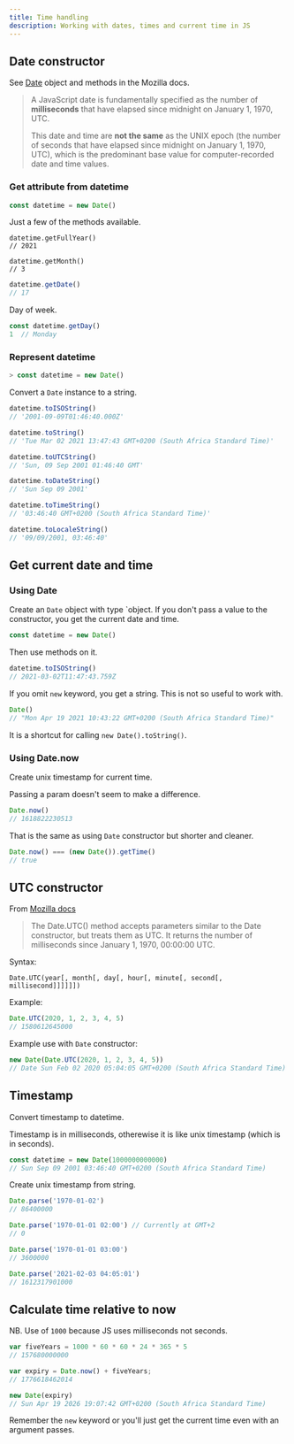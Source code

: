 ```yaml
---
title: Time handling
description: Working with dates, times and current time in JS
---
```



## Date constructor

See [Date](https://developer.mozilla.org/en-US/docs/Web/JavaScript/Reference/Global_Objects/Date) object and methods in the Mozilla docs.

> A JavaScript date is fundamentally specified as the number of **milliseconds** that have elapsed since midnight on January 1, 1970, UTC.
> 
> This date and time are **not the same** as the UNIX epoch (the number of seconds that have elapsed since midnight on January 1, 1970, UTC), which is the predominant base value for computer-recorded date and time values.

<!-- Note this page's snippets are not setup with '>' and result, because the results for timing are hard to read with highlighting. -->


### Get attribute from datetime

```javascript
const datetime = new Date()
```

Just a few of the methods available.

```javacript
datetime.getFullYear()
// 2021
```

```javacript
datetime.getMonth()
// 3
```

```javascript
datetime.getDate()
// 17
```

Day of week.

```javascript
const datetime.getDay()
1  // Monday
```

### Represent datetime

```javascript
> const datetime = new Date()
```

Convert a `Date` instance to a string.

```javascript
datetime.toISOString()
// '2001-09-09T01:46:40.000Z'
```

```javascript
datetime.toString()
// 'Tue Mar 02 2021 13:47:43 GMT+0200 (South Africa Standard Time)'
```

```javascript
datetime.toUTCString()
// 'Sun, 09 Sep 2001 01:46:40 GMT'
```

```javascript
datetime.toDateString()
// 'Sun Sep 09 2001'
```

```javascript
datetime.toTimeString()
// '03:46:40 GMT+0200 (South Africa Standard Time)'
```

```javascript
datetime.toLocaleString()
// '09/09/2001, 03:46:40'
```


## Get current date and time

### Using Date

Create an `Date` object with type `object. If you don't pass a value to the constructor, you get the current date and time.

```javascript
const datetime = new Date()
```

Then use methods on it.

```javascript
datetime.toISOString()
// 2021-03-02T11:47:43.759Z
```

If you omit `new` keyword, you get a string. This is not so useful to work with.

```javascript
Date()
// "Mon Apr 19 2021 10:43:22 GMT+0200 (South Africa Standard Time)"
```

It is a shortcut for calling `new Date().toString()`.

### Using Date.now

Create unix timestamp for current time.

Passing a param doesn't seem to make a difference.

```javascript
Date.now()
// 1618822230513
```

That is the same as using `Date` constructor but shorter and cleaner.

```javascript
Date.now() === (new Date()).getTime()
// true
```


## UTC constructor

From [Mozilla docs](https://developer.mozilla.org/en-US/docs/Web/JavaScript/Reference/Global_Objects/Date/UTC)

> The Date.UTC() method accepts parameters similar to the Date constructor, but treats them as UTC. It returns the number of milliseconds since January 1, 1970, 00:00:00 UTC.

Syntax:

```
Date.UTC(year[, month[, day[, hour[, minute[, second[, millisecond]]]]]])
```

Example:

```javascript
Date.UTC(2020, 1, 2, 3, 4, 5)
// 1580612645000
```

Example use with `Date` constructor:

```javascript
new Date(Date.UTC(2020, 1, 2, 3, 4, 5))
// Date Sun Feb 02 2020 05:04:05 GMT+0200 (South Africa Standard Time)
```


## Timestamp

Convert timestamp to datetime. 

Timestamp is in milliseconds, otherewise it is like unix timestamp (which is in seconds).

```javascript
const datetime = new Date(1000000000000)
// Sun Sep 09 2001 03:46:40 GMT+0200 (South Africa Standard Time)
```

Create unix timestamp from string.

```javascript
Date.parse('1970-01-02')
// 86400000

Date.parse('1970-01-01 02:00') // Currently at GMT+2
// 0

Date.parse('1970-01-01 03:00')
// 3600000

Date.parse('2021-02-03 04:05:01')
// 1612317901000
```


## Calculate time relative to now

NB. Use of `1000` because JS uses milliseconds not seconds.

```javascript
var fiveYears = 1000 * 60 * 60 * 24 * 365 * 5
// 157680000000

var expiry = Date.now() + fiveYears;
// 1776618462014

new Date(expiry)
// Sun Apr 19 2026 19:07:42 GMT+0200 (South Africa Standard Time)
```

Remember the `new` keyword or you'll just get the current time even with an argument passes.
